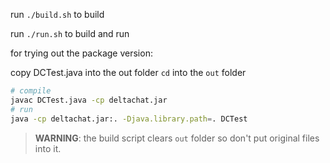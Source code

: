 
run `./build.sh` to build

run `./run.sh` to build and run


for trying out the package version:

copy DCTest.java into the out folder
`cd` into the `out` folder

```sh
# compile
javac DCTest.java -cp deltachat.jar
# run
java -cp deltachat.jar:. -Djava.library.path=. DCTest
```

> **WARNING**: the build script clears `out` folder so don't put original files into it.